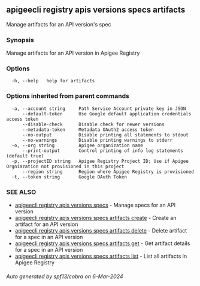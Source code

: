 ## apigeecli registry apis versions specs artifacts

Manage artifacts for an API version's spec

### Synopsis

Manage artifacts for an API version in Apigee Registry

### Options

```
  -h, --help   help for artifacts
```

### Options inherited from parent commands

```
  -a, --account string     Path Service Account private key in JSON
      --default-token      Use Google default application credentials access token
      --disable-check      Disable check for newer versions
      --metadata-token     Metadata OAuth2 access token
      --no-output          Disable printing all statements to stdout
      --no-warnings        Disable printing warnings to stderr
  -o, --org string         Apigee organization name
      --print-output       Control printing of info log statements (default true)
  -p, --projectID string   Apigee Registry Project ID; Use if Apigee Orgniazation not provisioned in this project
      --region string      Region where Apigee Registry is provisioned
  -t, --token string       Google OAuth Token
```

### SEE ALSO

* [apigeecli registry apis versions specs](apigeecli_registry_apis_versions_specs.md)	 - Manage specs for an API version
* [apigeecli registry apis versions specs artifacts create](apigeecli_registry_apis_versions_specs_artifacts_create.md)	 - Create an artifact for an API version
* [apigeecli registry apis versions specs artifacts delete](apigeecli_registry_apis_versions_specs_artifacts_delete.md)	 - Delete artifact for a spec in an API version
* [apigeecli registry apis versions specs artifacts get](apigeecli_registry_apis_versions_specs_artifacts_get.md)	 - Get artifact details for a spec in an API version
* [apigeecli registry apis versions specs artifacts list](apigeecli_registry_apis_versions_specs_artifacts_list.md)	 - List all artifacts in Apigee Registry

###### Auto generated by spf13/cobra on 6-Mar-2024
